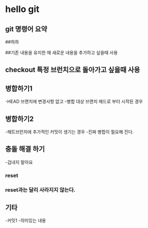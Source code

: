 # hello git

## git 명령어 요약


##하하 

##기존 내용을 유지한 채 새로운 내용을 추가하고 싶을때 사용
## checkout 특정 브런치으로 돌아가고 싶을때 사용

## 병합하기1
-HEAD 브랜치에 변경사항 없고
-병합 대상 브랜치 헤드로 부터 시작된 경우

## 병합하기2
-헤트브런치에 추가적인 커밋이 생기는 경우
-진짜 병합이 필요해 진다.

## 충돌 해결 하기
-겁내지 말아요

### reset

### reset과는 달리 사라지지 않는다.

## 기타

-커밋1
-의미있는 내용 
